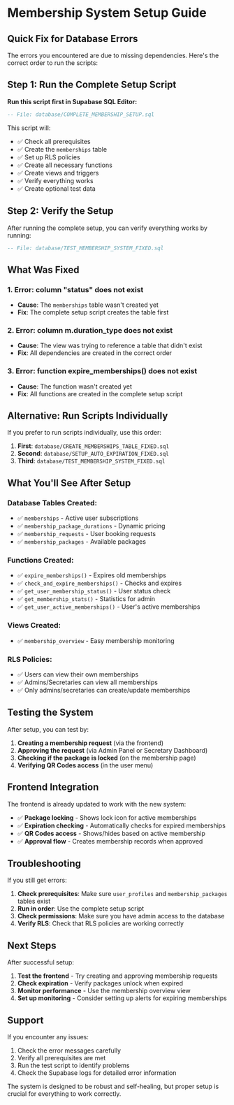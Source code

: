 # Membership System Setup Guide

## Quick Fix for Database Errors

The errors you encountered are due to missing dependencies. Here's the correct order to run the scripts:

## Step 1: Run the Complete Setup Script

**Run this script first in Supabase SQL Editor:**
```sql
-- File: database/COMPLETE_MEMBERSHIP_SETUP.sql
```

This script will:
- ✅ Check all prerequisites
- ✅ Create the `memberships` table
- ✅ Set up RLS policies
- ✅ Create all necessary functions
- ✅ Create views and triggers
- ✅ Verify everything works
- ✅ Create optional test data

## Step 2: Verify the Setup

After running the complete setup, you can verify everything works by running:

```sql
-- File: database/TEST_MEMBERSHIP_SYSTEM_FIXED.sql
```

## What Was Fixed

### 1. **Error: column "status" does not exist**
- **Cause**: The `memberships` table wasn't created yet
- **Fix**: The complete setup script creates the table first

### 2. **Error: column m.duration_type does not exist**
- **Cause**: The view was trying to reference a table that didn't exist
- **Fix**: All dependencies are created in the correct order

### 3. **Error: function expire_memberships() does not exist**
- **Cause**: The function wasn't created yet
- **Fix**: All functions are created in the complete setup script

## Alternative: Run Scripts Individually

If you prefer to run scripts individually, use this order:

1. **First**: `database/CREATE_MEMBERSHIPS_TABLE_FIXED.sql`
2. **Second**: `database/SETUP_AUTO_EXPIRATION_FIXED.sql`
3. **Third**: `database/TEST_MEMBERSHIP_SYSTEM_FIXED.sql`

## What You'll See After Setup

### Database Tables Created:
- ✅ `memberships` - Active user subscriptions
- ✅ `membership_package_durations` - Dynamic pricing
- ✅ `membership_requests` - User booking requests
- ✅ `membership_packages` - Available packages

### Functions Created:
- ✅ `expire_memberships()` - Expires old memberships
- ✅ `check_and_expire_memberships()` - Checks and expires
- ✅ `get_user_membership_status()` - User status check
- ✅ `get_membership_stats()` - Statistics for admin
- ✅ `get_user_active_memberships()` - User's active memberships

### Views Created:
- ✅ `membership_overview` - Easy membership monitoring

### RLS Policies:
- ✅ Users can view their own memberships
- ✅ Admins/Secretaries can view all memberships
- ✅ Only admins/secretaries can create/update memberships

## Testing the System

After setup, you can test by:

1. **Creating a membership request** (via the frontend)
2. **Approving the request** (via Admin Panel or Secretary Dashboard)
3. **Checking if the package is locked** (on the membership page)
4. **Verifying QR Codes access** (in the user menu)

## Frontend Integration

The frontend is already updated to work with the new system:

- ✅ **Package locking** - Shows lock icon for active memberships
- ✅ **Expiration checking** - Automatically checks for expired memberships
- ✅ **QR Codes access** - Shows/hides based on active membership
- ✅ **Approval flow** - Creates membership records when approved

## Troubleshooting

If you still get errors:

1. **Check prerequisites**: Make sure `user_profiles` and `membership_packages` tables exist
2. **Run in order**: Use the complete setup script
3. **Check permissions**: Make sure you have admin access to the database
4. **Verify RLS**: Check that RLS policies are working correctly

## Next Steps

After successful setup:

1. **Test the frontend** - Try creating and approving membership requests
2. **Check expiration** - Verify packages unlock when expired
3. **Monitor performance** - Use the membership overview view
4. **Set up monitoring** - Consider setting up alerts for expiring memberships

## Support

If you encounter any issues:

1. Check the error messages carefully
2. Verify all prerequisites are met
3. Run the test script to identify problems
4. Check the Supabase logs for detailed error information

The system is designed to be robust and self-healing, but proper setup is crucial for everything to work correctly.
